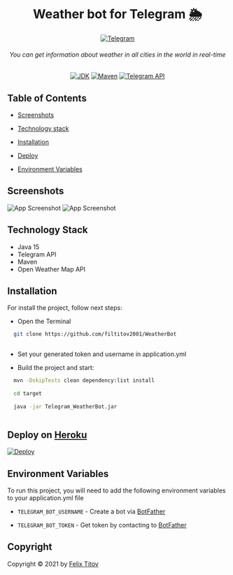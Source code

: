 
<h1 align="center">Weather bot for Telegram 🌦</h1>
<div align="center">
  
 <div align="center">
  
[![Telegram](https://img.shields.io/badge/Telegram%20Bot-1.0.0-0088cc)](https://t.me/WeatherAryanBot)

</div>
  
###### You can get information about weather in all cities in the world in real-time

[![JDK](https://img.shields.io/badge/JDK-15-orange)](https://www.oracle.com/java/technologies/javase/15-relnote-issues.html)
[![Maven](https://img.shields.io/badge/Maven-4.0.0-9cf)](https://www.apache.org)
[![Telegram API](https://img.shields.io/badge/telegrambots-5.0.0-blue)](https://core.telegram.org/bots/api)

</div>


## Table of Contents

- [Screenshots](#screenshots)

- [Technology stack](#technology-stack)

- [Installation](#installation)

- [Deploy](#deploy-on-heroku)

- [Environment Variables](#environment-variables)



  
## Screenshots

![App Screenshot](https://github.com/filtitov2001/WeatherBot/blob/main/assets/first.png)
![App Screenshot](https://github.com/filtitov2001/WeatherBot/blob/main/assets/second.png)

  
## Technology Stack

* Java 15
* Telegram API
* Maven
* Open Weather Map API


  
## Installation

For install the project, follow next steps:

- Open the Terminal

```bash
  git clone https://github.com/filtitov2001/WeatherBot
  
```
- Set your generated token and username in application.yml

- Build the project and start:
```bash
  mvn -DskipTests clean dependency:list install
  
  cd target
  
  java -jar Telegram_WeatherBot.jar
  
```
    

## Deploy on [Heroku](https://heroku.com)

[![Deploy](https://www.herokucdn.com/deploy/button.svg)](https://heroku.com/deploy)

## Environment Variables

To run this project, you will need to add the following environment variables to your application.yml file


- `TELEGRAM_BOT_USERNAME` - Create a bot via [BotFather](https://t.me/botfather)

- `TELEGRAM_BOT_TOKEN` - Get token by contacting  to [BotFather](https://t.me/botfather)


## Copyright

Copyright © 2021 by [Felix Titov](https://github.com/filtitov2001)
